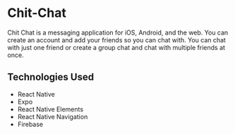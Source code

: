 # Chit-Chat

Chit Chat is a messaging application for iOS, Android, and the web. You can create an account and add your friends so you can chat with. You can chat with just one friend or create a group chat and chat with multiple friends at once.

## Technologies Used

- React Native
- Expo
- React Native Elements
- React Native Navigation
- Firebase
